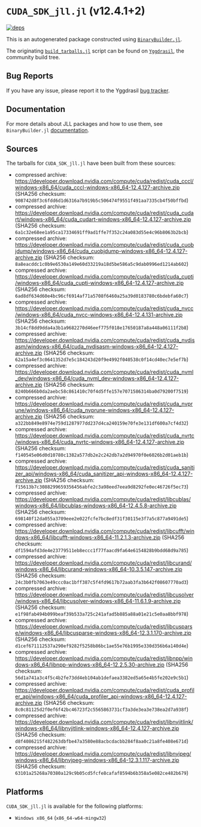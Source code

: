 # `CUDA_SDK_jll.jl` (v12.4.1+2)

[![deps](https://juliahub.com/docs/CUDA_SDK_jll/deps.svg)](https://juliahub.com/ui/Packages/CUDA_SDK_jll/2kWOi?page=2)

This is an autogenerated package constructed using [`BinaryBuilder.jl`](https://github.com/JuliaPackaging/BinaryBuilder.jl).

The originating [`build_tarballs.jl`](https://github.com/JuliaPackaging/Yggdrasil/blob/a8b3618b5691eedc9536512759d9c67c0c8616b2/C/CUDA/CUDA_SDK@12.5/build_tarballs.jl) script can be found on [`Yggdrasil`](https://github.com/JuliaPackaging/Yggdrasil/), the community build tree.

## Bug Reports

If you have any issue, please report it to the Yggdrasil [bug tracker](https://github.com/JuliaPackaging/Yggdrasil/issues).

## Documentation

For more details about JLL packages and how to use them, see `BinaryBuilder.jl` [documentation](https://docs.binarybuilder.org/stable/jll/).

## Sources

The tarballs for `CUDA_SDK_jll.jl` have been built from these sources:

* compressed archive: https://developer.download.nvidia.com/compute/cuda/redist/cuda_cccl/windows-x86_64/cuda_cccl-windows-x86_64-12.4.127-archive.zip (SHA256 checksum: `908742d8f3c6fdd6d1d6316a7b919b5c506474f9551f491aa7335cb4f50bffbd`)
* compressed archive: https://developer.download.nvidia.com/compute/cuda/redist/cuda_cudart/windows-x86_64/cuda_cudart-windows-x86_64-12.4.127-archive.zip (SHA256 checksum: `6a1c32e68ee1a95ca17334691ff9ad1ffe7f352c24a083d55e4c96b8063b2bcb`)
* compressed archive: https://developer.download.nvidia.com/compute/cuda/redist/cuda_cuobjdump/windows-x86_64/cuda_cuobjdump-windows-x86_64-12.4.127-archive.zip (SHA256 checksum: `8a8eacddc1c0b9e6530a149e60d33219a18d5be586a5c9dab0996ed1214ab602`)
* compressed archive: https://developer.download.nvidia.com/compute/cuda/redist/cuda_cupti/windows-x86_64/cuda_cupti-windows-x86_64-12.4.127-archive.zip (SHA256 checksum: `6ad8df634d60e4bc96cf6914af71a5708f6460a25a39d0183780c6bdebfa60c7`)
* compressed archive: https://developer.download.nvidia.com/compute/cuda/redist/cuda_nvcc/windows-x86_64/cuda_nvcc-windows-x86_64-12.4.131-archive.zip (SHA256 checksum: `3b14cf8dd9dda4a3b1a9682270d46eef775f018e17650187a8a448a06111f2b8`)
* compressed archive: https://developer.download.nvidia.com/compute/cuda/redist/cuda_nvdisasm/windows-x86_64/cuda_nvdisasm-windows-x86_64-12.4.127-archive.zip (SHA256 checksum: `62a15a4ef3c0641352d7e5c184243d20f9e4992f040538c0f14cd40ec7e5ef7b`)
* compressed archive: https://developer.download.nvidia.com/compute/cuda/redist/cuda_nvml_dev/windows-x86_64/cuda_nvml_dev-windows-x86_64-12.4.127-archive.zip (SHA256 checksum: `8240b666b0da2aebc58c861410c70f4d5ffe157e7071586314ba0d79200f7519`)
* compressed archive: https://developer.download.nvidia.com/compute/cuda/redist/cuda_nvprune/windows-x86_64/cuda_nvprune-windows-x86_64-12.4.127-archive.zip (SHA256 checksum: `a322bb849e8974e759d1287977dd237d4ca240159e70fe3e131df600a7cf4d32`)
* compressed archive: https://developer.download.nvidia.com/compute/cuda/redist/cuda_nvrtc/windows-x86_64/cuda_nvrtc-windows-x86_64-12.4.127-archive.zip (SHA256 checksum: `f140545e06d0d10780c1382a577db2e2c242db7a2d94970f0e6026b2d01aeb1b`)
* compressed archive: https://developer.download.nvidia.com/compute/cuda/redist/cuda_sanitizer_api/windows-x86_64/cuda_sanitizer_api-windows-x86_64-12.4.127-archive.zip (SHA256 checksum: `f15613b7c3088299659356456abfe2c3a98eed7eea9d8292fe0ec46726f5ec73`)
* compressed archive: https://developer.download.nvidia.com/compute/cuda/redist/libcublas/windows-x86_64/libcublas-windows-x86_64-12.4.5.8-archive.zip (SHA256 checksum: `698140f12da055a3709eee2e022fcfe7bc8edf31f30115e3f7a5c877a9491de5`)
* compressed archive: https://developer.download.nvidia.com/compute/cuda/redist/libcufft/windows-x86_64/libcufft-windows-x86_64-11.2.1.3-archive.zip (SHA256 checksum: `df1594afd3de4e23779511eb8eccc1f77faacd9fa64e6154828b9bdd68d9a785`)
* compressed archive: https://developer.download.nvidia.com/compute/cuda/redist/libcurand/windows-x86_64/libcurand-windows-x86_64-10.3.5.147-archive.zip (SHA256 checksum: `24c3b0fb7063e49ccc0ac1bff387c5f4fd9617b72aab3fa3b642f08607770ad3`)
* compressed archive: https://developer.download.nvidia.com/compute/cuda/redist/libcusolver/windows-x86_64/libcusolver-windows-x86_64-11.6.1.9-archive.zip (SHA256 checksum: `e1f98fab494b099beaf39b533a725c241afad5b885a88a01e21c5e0aa8bbf978`)
* compressed archive: https://developer.download.nvidia.com/compute/cuda/redist/libcusparse/windows-x86_64/libcusparse-windows-x86_64-12.3.1.170-archive.zip (SHA256 checksum: `d1cef671112537a290ef9282f5258b86bc1ae55e76b1995e330d356b6a140d4e`)
* compressed archive: https://developer.download.nvidia.com/compute/cuda/redist/libnpp/windows-x86_64/libnpp-windows-x86_64-12.2.5.30-archive.zip (SHA256 checksum: `56d1a741a3c4f5c4b2fe73dd4eb104ab1defaea3382ed5a65e4b5fe202e9c5b1`)
* compressed archive: https://developer.download.nvidia.com/compute/cuda/redist/cuda_profiler_api/windows-x86_64/cuda_profiler_api-windows-x86_64-12.4.127-archive.zip (SHA256 checksum: `8c0c81125d2f0ef6f42bc46723f2c5565863731cf3a3de3ea3e738ea2d7a938f`)
* compressed archive: https://developer.download.nvidia.com/compute/cuda/redist/libnvjitlink/windows-x86_64/libnvjitlink-windows-x86_64-12.4.127-archive.zip (SHA256 checksum: `d8f4086215f482263dbfbe47a3580e88acbcdacbb284f8aa0c21a8fe408e671d`)
* compressed archive: https://developer.download.nvidia.com/compute/cuda/redist/libnvjpeg/windows-x86_64/libnvjpeg-windows-x86_64-12.3.1.117-archive.zip (SHA256 checksum: `63101a25268a70380a129c9b05cd5fcfe8cafaf8594b6b358a5e082ce482b679`)

## Platforms

`CUDA_SDK_jll.jl` is available for the following platforms:

* `Windows x86_64` (`x86_64-w64-mingw32`)
